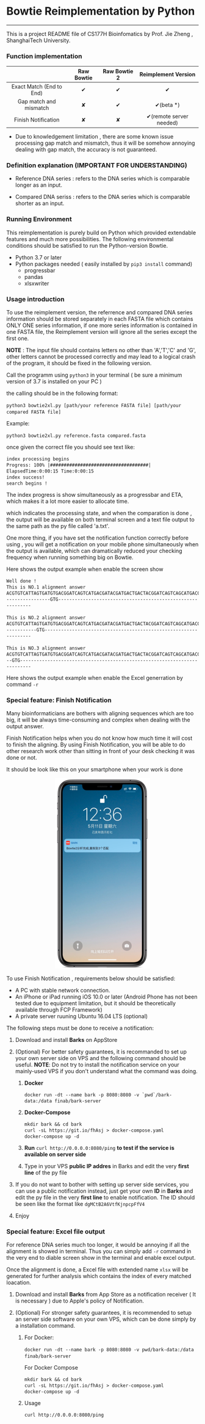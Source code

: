 # Bowtie Reimplementation by Python 

------

This is a project README file of CS177H Bioinfomatics by Prof. Jie Zheng , ShanghaiTech University.

### Function implementation

|                          | Raw Bowtie | Raw Bowtie 2 |   Reimplement Version   |
| :----------------------: | :--------: | :----------: | :---------------------: |
| Exact Match (End to End) |     ✔      |      ✔       |            ✔            |
|  Gap match and mismatch  |     ✘      |      ✔       |        ✔(beta *)        |
|   Finish Notification    |     ✘      |      ✘       | ✔(remote server needed) |

* Due to knowledgement limitation , there are some known issue processing gap match and mismatch, thus it will be somehow annoying dealing with gap match, the accuracy is not guaranteed.

### Definition explanation (IMPORTANT FOR UNDERSTANDING)

- Reference DNA series : refers to the DNA series which is comparable longer as an input.

- Compared DNA seriss : refers to the DNA series which is comparable shorter as an input.

  

### Running Environment 

This reimplementation is purely build on Python which provided extendable features and much more possibilities. The following environmental conditions should be satisfied to run the Python-version Bowtie.

- Python 3.7 or later
- Python packages needed ( easily installed by `pip3 install` command)
  - progressbar
  - pandas
  - xlsxwriter

### Usage introduction

To use the reimplement version, the referrence  and compared DNA series information should be stored separately in each FASTA file which contains ONLY ONE series information, if one more series information is contained in one FASTA file, the Reimplement version will ignore  all the series except the first one.

**NOTE** : The input file should contains letters no other than 'A','T','C' and 'G', other letters cannot be processed correctly and may lead to a logical crash of the program, it should be fixed in the following version.

Call the programm using `python3` in your terminal ( be sure a minimum version of 3.7 is installed on your PC )

the calling should be in the following format:

`python3 bowtie2xl.py [path/your reference FASTA file] [path/your compared FASTA file]`

Example:

`python3 bowtie2xl.py reference.fasta compared.fasta`

once given the correct file you should see text like:

```
index processing begins
Progress: 100% |####################################| ElapsedTime:0:00:15 Time:0:00:15
index success!
search begins !
```

The index progress is show simultaneously as a progressbar and ETA, which makes it a lot more easier to allocate time.

which indicates the processing state, and when the comparation is done , the output will be available on both terminal screen and a text file output to the same path as the py file called 'a.txt'. 

One more thing, if you have set the notification function correctly before using , you will get a notification on your mobile phone simultaneously when the output is available, which can dramatically reduced your checking frequency when running something big on Bowtie.

Here shows the output example when enable the screen show

```
Well done !
This is NO.1 alignment answer
ACGTGTCATTAGTGATGTGACGGATCAGTCATGACGATACGATGACTGACTACGGATCAGTCAGCATGACGATAGCAGA
----------------GTG------------------------------------------------------------

This is NO.2 alignment answer
ACGTGTCATTAGTGATGTGACGGATCAGTCATGACGATACGATGACTGACTACGGATCAGTCAGCATGACGATAGCAGA
-----------GTG-----------------------------------------------------------------

This is NO.3 alignment answer
ACGTGTCATTAGTGATGTGACGGATCAGTCATGACGATACGATGACTGACTACGGATCAGTCAGCATGACGATAGCAGA
--GTG--------------------------------------------------------------------------
```

Here shows the output example when enable the Excel generration by command `-r`

### Special feature: Finish Notification

Many bioinformaticians are bothers with aligning sequences which are too big, it will be always time-consuming and complex when dealing with the output answer.

Finish Notification helps when you do not know how much time it will cost to finish the aligning. By using Finish Notification, you will be able to do other research work other than sitting in front of your desk checking it was done or not.

It should be look like this on your smartphone when your work is done

<div align=center><img width="250" height="500" src="/screenshot1.JPEG"/></div>

To use Finish Notification , requirements below should be satisfied:

- A PC with stable network connection.
- An iPhone or iPad running iOS 10.0 or later  (Android Phone has not been tested due to equipment limitation, but it should be theoretically available through FCP Framework)
- A private server ruuning Ubuntu 16.04 LTS  (optional)

The following steps must be done to receive a notification:

1. Download and install **Barks** on AppStore

2. (Optional) For better safety guarantees, it is recommanded to set up your own server side on VPS and the following command should be useful. **NOTE**: Do not try to install the notification service on your mainly-used VPS if you don't understand what the command was doing.

   1. **Docker**

      ```
      docker run -dt --name bark -p 8080:8080 -v `pwd`/bark-data:/data finab/bark-server
      ```

   2. **Docker-Compose**

      ```
      mkdir bark && cd bark
      curl -sL https://git.io/fhAsj > docker-compose.yaml
      docker-compose up -d
      ```

   3.  **Run** `curl http://0.0.0.0:8080/ping` **to test if the service is available on server side**

   4. Type in your VPS **public IP addres** in Barks and edit the very **first line** of the py file

3. If you do not want to bother with setting up server side services, you can use a public notification instead, just get your own **ID** in **Barks** and edit the py file in the very **first line** to enable notification. The ID should be seen like the format like `dgMCtB2A6VtfKjnpcpFfV4`

4. Enjoy

### Special feature: Excel file output

For reference DNA series much too longer, it would be annoying if all the alignment is showed in terminal. Thus you can simply add `-r` command in the very end to diable screen show in the terminal and enable excel output. 

Once the alignment is done, a Excel file with extended name `xlsx` will be generated for further analysis which contains the index  of every matched loacation.

1. Download and install **Barks** from App Store as a notification receiver ( It is necessary ) due to Apple's policy of Notification.

2. (Optional) For stronger safety guarantees, it is recommended to setup an server side software on your own VPS, which can be done simply by a installation command.

   1. For Docker:

       `docker run -dt --name bark -p 8080:8080 -v pwd/bark-data:/data finab/bark-server`

      For Docker Compose

      ```
      mkdir bark && cd bark
      curl -sL https://git.io/fhAsj > docker-compose.yaml
      docker-compose up -d
      ```

   2. Usage

      ```
      curl http://0.0.0.0:8080/ping
      ```

   